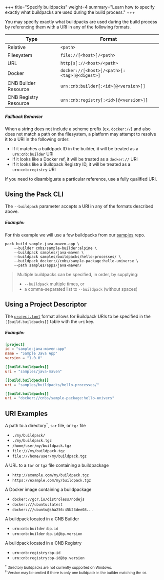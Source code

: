 +++
title="Specify buildpacks"
weight=4
summary="Learn how to specify exactly what buildpacks are used during the build process."
+++
<!--+- `
# Specify buildpacks
`+-->

You may specify exactly what buildpacks are used during the build process by referencing them with a URI in any of the following formats.

| Type | Format |
|----- |------- |
| Relative | `<path>` |
| Filesystem | `file://[<host>]/<path>` |
| URL | `http[s]://<host>/<path>` |
| Docker | `docker://[<host>]/<path>[:<tag>⏐@<digest>]` |
| CNB Builder Resource | `urn:cnb:builder[:<id>[@<version>]]` |
| CNB Registry Resource | `urn:cnb:registry[:<id>[@<version>]]` |

##### Fallback Behavior

When a string does not include a scheme prefix (ex. `docker://`) and also does not match a path on the filesystem, a platform may attempt to resolve it to a URI in the following order:
- If it matches a buildpack ID in the builder, it will be treated as a `urn:cnb:builder` URI
- If it looks like a Docker ref, it will be treated as a `docker://` URI
- If it looks like a Buildpack Registry ID, it will be treated as a `urn:cnb:registry` URI

If you need to disambiguate a particular reference, use a fully qualified URI.

## Using the Pack CLI

The `--buildpack` parameter accepts a URI in any of the formats described above.

##### Example:

For this example we will use a few buildpacks from our [samples][samples] repo.

```
pack build sample-java-maven-app \
    --builder cnbs/sample-builder:alpine \
    --buildpack samples/java-maven \
    --buildpack samples/buildpacks/hello-processes/ \
    --buildpack docker://cnbs/sample-package:hello-universe \
    --path samples/apps/java-maven/
```
<!--+- "{{execute}}"+-->

> Multiple buildpacks can be specified, in order, by supplying:
>
> - `--buildpack` multiple times, or
> - a comma-separated list to `--buildpack` (without spaces)



## Using a Project Descriptor

The [`project.toml`][project-toml] format allows for Buildpack URIs to be specified in the `[[build.buildpacks]]` table with the `uri` key.

##### Example:

```toml
[project]
id = "sample-java-maven-app"
name = "Sample Java App"
version = "1.0.0"

[[build.buildpacks]]
uri = "samples/java-maven"

[[build.buildpacks]]
uri = "samples/buildpacks/hello-processes/"

[[build.buildpacks]]
uri = "docker://cnbs/sample-package:hello-univers"
```

## URI Examples

A path to a directory<sup><small>†</small></sup>, `tar` file, or `tgz` file

- `./my/buildpack/`
- `./my/buildpack.tgz`
- `/home/user/my/buildpack.tgz`
- `file:///my/buildpack.tgz`
- `file:///home/user/my/buildpack.tgz`

A URL to a `tar` or `tgz` file containing a buildpackage
- `http://example.com/my/buildpack.tgz`
- `https://example.com/my/buildpack.tgz`

A Docker image containing a buildpackage
- `docker://gcr.io/distroless/nodejs`
- `docker:///ubuntu:latest`
- `docker:///ubuntu@sha256:45b23dee08...`

A buildpack located in a CNB Builder
- `urn:cnb:builder:bp.id`
- `urn:cnb:builder:bp.id@bp.version`

A buildpack located in a CNB Registry
- `urn:cnb:registry:bp-id`
- `urn:cnb:registry:bp-id@bp.version`

<small><sup>†</sup> Directory buildpacks are not currently supported on Windows.</small><br />
<small><sup>‡</sup> Version may be omited if there is only one buildpack in the builder matching the `id`.</small>

[project-toml]: /docs/app-developer-guide/using-project-descriptor/
[samples]: https://github.com/buildpacks/samples